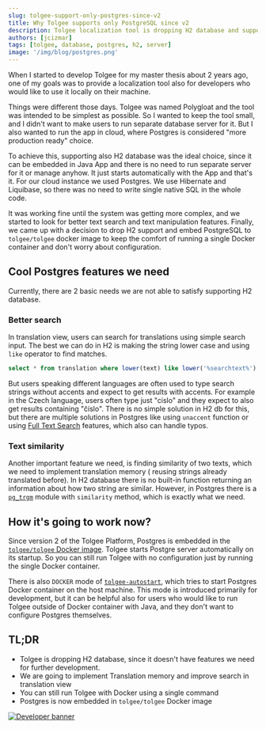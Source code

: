 ```yaml
---
slug: tolgee-support-only-postgres-since-v2
title: Why Tolgee supports only PostgreSQL since v2
description: Tolgee localization tool is dropping H2 database and supports only PostgreSQL since version 2. Postgres add new features like better search.
authors: [jcizmar]
tags: [tolgee, database, postgres, h2, server]
image: '/img/blog/postgres.png'
---
```


When I started to develop Tolgee for my master thesis about 2 years ago, one of my goals was to provide a localization
tool also for developers who would like to use it locally on their machine.

Things were different those days. Tolgee was named Polygloat and the tool was intended to be simplest as possible. So I
wanted to keep the tool small, and I didn't want to make users to run separate database server for it.
But I also wanted to run the app in cloud, where Postgres is considered "more production ready" choice.

<!--truncate-->

To achieve this, supporting also H2 database was the ideal choice, since it can be embedded in Java App and there is no need
to run separate server for it or manage anyhow. It just starts automatically with the App and that's it.
For our cloud instance we used Postgres. We use Hibernate and Liquibase, so there was no need to write single
native SQL in the whole code.

It was working fine until the system was getting more complex, and we started to look for better text search and text
manipulation features. Finally, we came up with a decision to drop H2 support and embed PostgreSQL to `tolgee/tolgee`
docker image to keep the comfort of running a single Docker container and don't worry about configuration.

## Cool Postgres features we need

Currently, there are 2 basic needs we are not able to satisfy supporting H2 database.

### Better search

In translation view, users can search for translations using simple search input. The best we can do in H2 is making the
string lower case and using `like` operator to find matches.

```sql
select * from translation where lower(text) like lower('%searchtext%')
```

But users speaking different languages are often used to type search strings without accents and expect to get
results with accents. For example in the Czech language, users often type just "cislo" and they expect to also get results
containing "číslo". There is no simple solution in H2 db for this, but there are multiple solutions in Postgres like
using `unaccent` function or using [Full Text Search](https://www.postgresql.org/docs/9.5/textsearch.html) features,
which also can handle typos.

### Text similarity

Another important feature we need, is finding similarity of two texts, which we need to implement translation memory (
reusing strings already translated before). In H2 database there is no built-in function returning an information about
how two string are similar. However, in Postgres there is a
[`pg_trgm`](https://www.postgresql.org/docs/9.6/pgtrgm.html) module with `similarity` method, which is exactly what we
need.

## How it's going to work now?

Since version 2 of the Tolgee Platform, Postgres is embedded in the
[`tolgee/tolgee` Docker image](/platform/self_hosting/running_with_docker). Tolgee starts Postgre
server automatically on its startup. So you can still run Tolgee with no configuration just by running the
single Docker container.

There is also `DOCKER` mode of [`tolgee-autostart`](/platform/self_hosting/configuration#tolgee-_-postgres-autostart),
which tries to start Postgres Docker container on the host machine.
This mode is introduced primarily for development, but it can be helpful also for users who would like to run Tolgee
outside of Docker container with Java, and they don't want to configure Postgres themselves.

## TL;DR

- Tolgee is dropping H2 database, since it doesn't have features we need for further development.
- We are going to implement Translation memory and improve search in translation view
- You can still run Tolgee with Docker using a single command
- Postgres is now embedded in `tolgee/tolgee` Docker image

[![Developer banner](/img/blog/blog-banners/banner-developer.webp)](https://app.tolgee.io/sign_up)
